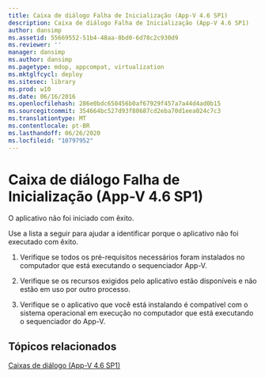 ```yaml
---
title: Caixa de diálogo Falha de Inicialização (App-V 4.6 SP1)
description: Caixa de diálogo Falha de Inicialização (App-V 4.6 SP1)
author: dansimp
ms.assetid: 55669552-51b4-48aa-8bd0-6d78c2c930d9
ms.reviewer: ''
manager: dansimp
ms.author: dansimp
ms.pagetype: mdop, appcompat, virtualization
ms.mktglfcycl: deploy
ms.sitesec: library
ms.prod: w10
ms.date: 06/16/2016
ms.openlocfilehash: 286e0bdc650456b0af67929f457a7a44d4ad0b15
ms.sourcegitcommit: 354664bc527d93f80687cd2eba70d1eea024c7c3
ms.translationtype: MT
ms.contentlocale: pt-BR
ms.lasthandoff: 06/26/2020
ms.locfileid: "10797952"
---
```

# Caixa de diálogo Falha de Inicialização (App-V 4.6 SP1)


O aplicativo não foi iniciado com êxito.

Use a lista a seguir para ajudar a identificar porque o aplicativo não foi executado com êxito.

1.  Verifique se todos os pré-requisitos necessários foram instalados no computador que está executando o sequenciador App-V.

2.  Verifique se os recursos exigidos pelo aplicativo estão disponíveis e não estão em uso por outro processo.

3.  Verifique se o aplicativo que você está instalando é compatível com o sistema operacional em execução no computador que está executando o sequenciador do App-V.

## Tópicos relacionados


[Caixas de diálogo (App-V 4.6 SP1)](dialog-boxes--appv-46-sp1-.md)

 

 






